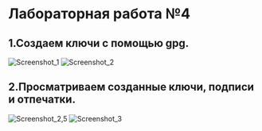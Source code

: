 # Лабораторная работа №4
## 1.Создаем ключи с помощью gpg.
![Screenshot_1](https://github.com/smallrus-web/TOIB_LAB4_AND_PRZ8/assets/71121962/ac521d25-adc3-4e03-8aae-49b0db23d71b)
![Screenshot_2](https://github.com/smallrus-web/TOIB_LAB4_AND_PRZ8/assets/71121962/0e21f6b6-48ed-401a-8115-9b7bb27b6b15)
## 2.Просматриваем созданные ключи, подписи и отпечатки.
![Screenshot_2,5](https://github.com/smallrus-web/TOIB_LAB4_AND_PRZ8/assets/71121962/b3b3fdaa-9c63-43c7-bac3-a2a39d7112fb)
![Screenshot_3](https://github.com/smallrus-web/TOIB_LAB4_AND_PRZ8/assets/71121962/b046c8ca-b073-4136-95cc-a515d3046026)
